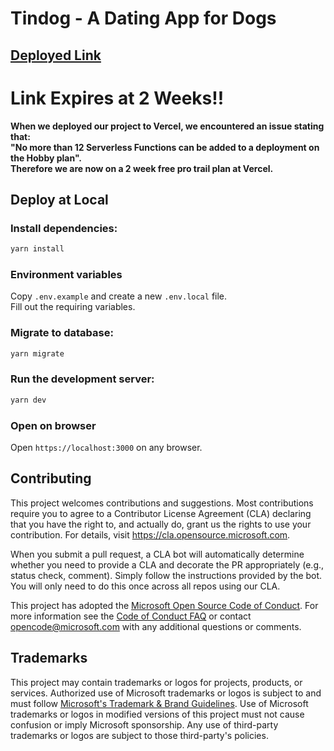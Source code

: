 # Tindog - A Dating App for Dogs

## [Deployed Link](https://tindog-wp.vercel.app)

# Link Expires at 2 Weeks!!
**When we deployed our project to Vercel, we encountered an issue stating that:  
"No more than 12 Serverless Functions can be added to a deployment on the Hobby plan".  
Therefore we are now on a 2 week free pro trail plan at Vercel.**  


## Deploy at Local

### Install dependencies:

```bash
yarn install
```
### Environment variables

Copy `.env.example` and create a new `.env.local` file.  
Fill out the requiring variables.

### Migrate to database:

```bash
yarn migrate
```

### Run the development server:

```bash
yarn dev
```

### Open on browser

Open `https://localhost:3000` on any browser.


## Contributing

This project welcomes contributions and suggestions. Most contributions require you to agree to a
Contributor License Agreement (CLA) declaring that you have the right to, and actually do, grant us
the rights to use your contribution. For details, visit https://cla.opensource.microsoft.com.

When you submit a pull request, a CLA bot will automatically determine whether you need to provide
a CLA and decorate the PR appropriately (e.g., status check, comment). Simply follow the instructions
provided by the bot. You will only need to do this once across all repos using our CLA.

This project has adopted the [Microsoft Open Source Code of Conduct](https://opensource.microsoft.com/codeofconduct/).
For more information see the [Code of Conduct FAQ](https://opensource.microsoft.com/codeofconduct/faq/) or
contact [opencode@microsoft.com](mailto:opencode@microsoft.com) with any additional questions or comments.

## Trademarks

This project may contain trademarks or logos for projects, products, or services. Authorized use of Microsoft
trademarks or logos is subject to and must follow
[Microsoft's Trademark & Brand Guidelines](https://www.microsoft.com/en-us/legal/intellectualproperty/trademarks/usage/general).
Use of Microsoft trademarks or logos in modified versions of this project must not cause confusion or imply Microsoft sponsorship.
Any use of third-party trademarks or logos are subject to those third-party's policies.
